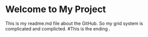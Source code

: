 # Welcome to My Project

This is my readme.md file about the GitHub.
So my grid system is complicated and complicted.
#This is the ending .
